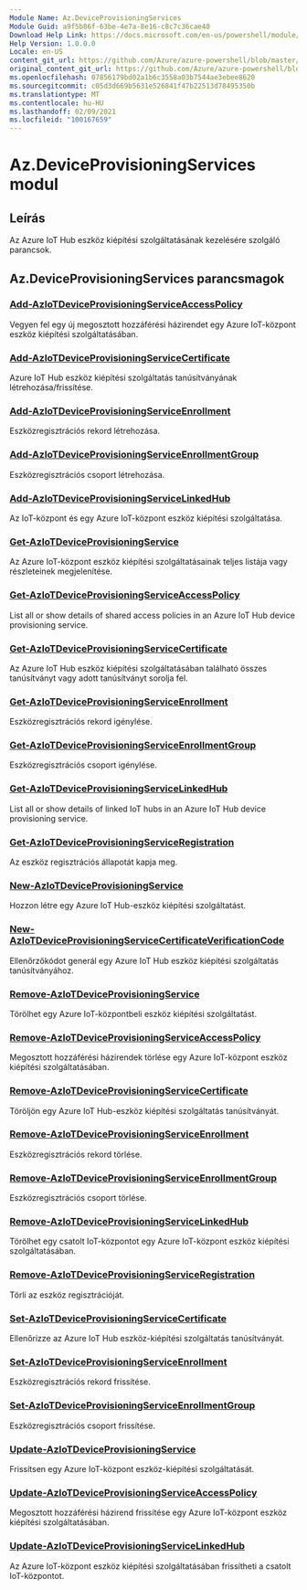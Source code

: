 ```yaml
---
Module Name: Az.DeviceProvisioningServices
Module Guid: a9f5b86f-63be-4e7a-8e16-c8c7c36cae40
Download Help Link: https://docs.microsoft.com/en-us/powershell/module/az.deviceprovisioningservices
Help Version: 1.0.0.0
Locale: en-US
content_git_url: https://github.com/Azure/azure-powershell/blob/master/src/DeviceProvisioningServices/DeviceProvisioningServices/help/Az.DeviceProvisioningServices.md
original_content_git_url: https://github.com/Azure/azure-powershell/blob/master/src/DeviceProvisioningServices/DeviceProvisioningServices/help/Az.DeviceProvisioningServices.md
ms.openlocfilehash: 07856179bd02a1b6c3558a03b7544ae3ebee8620
ms.sourcegitcommit: c05d3d669b5631e526841f47b22513d78495350b
ms.translationtype: MT
ms.contentlocale: hu-HU
ms.lasthandoff: 02/09/2021
ms.locfileid: "100167659"
---
```

# Az.DeviceProvisioningServices modul
## Leírás
Az Azure IoT Hub eszköz kiépítési szolgáltatásának kezelésére szolgáló parancsok.

## Az.DeviceProvisioningServices parancsmagok
### [Add-AzIoTDeviceProvisioningServiceAccessPolicy](Add-AzIoTDeviceProvisioningServiceAccessPolicy.md)
Vegyen fel egy új megosztott hozzáférési házirendet egy Azure IoT-központ eszköz kiépítési szolgáltatásában.

### [Add-AzIoTDeviceProvisioningServiceCertificate](Add-AzIoTDeviceProvisioningServiceCertificate.md)
Azure IoT Hub eszköz kiépítési szolgáltatás tanúsítványának létrehozása/frissítése.

### [Add-AzIoTDeviceProvisioningServiceEnrollment](Add-AzIoTDeviceProvisioningServiceEnrollment.md)
Eszközregisztrációs rekord létrehozása.

### [Add-AzIoTDeviceProvisioningServiceEnrollmentGroup](Add-AzIoTDeviceProvisioningServiceEnrollmentGroup.md)
Eszközregisztrációs csoport létrehozása.

### [Add-AzIoTDeviceProvisioningServiceLinkedHub](Add-AzIoTDeviceProvisioningServiceLinkedHub.md)
Az IoT-központ és egy Azure IoT-központ eszköz kiépítési szolgáltatása.

### [Get-AzIoTDeviceProvisioningService](Get-AzIoTDeviceProvisioningService.md)
Az Azure IoT-központ eszköz kiépítési szolgáltatásainak teljes listája vagy részleteinek megjelenítése.

### [Get-AzIoTDeviceProvisioningServiceAccessPolicy](Get-AzIoTDeviceProvisioningServiceAccessPolicy.md)
List all or show details of shared access policies in an Azure IoT Hub device provisioning service.

### [Get-AzIoTDeviceProvisioningServiceCertificate](Get-AzIoTDeviceProvisioningServiceCertificate.md)
Az Azure IoT Hub eszköz kiépítési szolgáltatásában található összes tanúsítványt vagy adott tanúsítványt sorolja fel.

### [Get-AzIoTDeviceProvisioningServiceEnrollment](Get-AzIoTDeviceProvisioningServiceEnrollment.md)
Eszközregisztrációs rekord igénylése.

### [Get-AzIoTDeviceProvisioningServiceEnrollmentGroup](Get-AzIoTDeviceProvisioningServiceEnrollmentGroup.md)
Eszközregisztrációs csoport igénylése.

### [Get-AzIoTDeviceProvisioningServiceLinkedHub](Get-AzIoTDeviceProvisioningServiceLinkedHub.md)
List all or show details of linked IoT hubs in an Azure IoT Hub device provisioning service.

### [Get-AzIoTDeviceProvisioningServiceRegistration](Get-AzIoTDeviceProvisioningServiceRegistration.md)
Az eszköz regisztrációs állapotát kapja meg.

### [New-AzIoTDeviceProvisioningService](New-AzIoTDeviceProvisioningService.md)
Hozzon létre egy Azure IoT Hub-eszköz kiépítési szolgáltatást.

### [New-AzIoTDeviceProvisioningServiceCertificateVerificationCode](New-AzIoTDeviceProvisioningServiceCertificateVerificationCode.md)
Ellenőrzőkódot generál egy Azure IoT Hub eszköz kiépítési szolgáltatás tanúsítványához.

### [Remove-AzIoTDeviceProvisioningService](Remove-AzIoTDeviceProvisioningService.md)
Törölhet egy Azure IoT-központbeli eszköz kiépítési szolgáltatást.

### [Remove-AzIoTDeviceProvisioningServiceAccessPolicy](Remove-AzIoTDeviceProvisioningServiceAccessPolicy.md)
Megosztott hozzáférési házirendek törlése egy Azure IoT-központ eszköz kiépítési szolgáltatásában.

### [Remove-AzIoTDeviceProvisioningServiceCertificate](Remove-AzIoTDeviceProvisioningServiceCertificate.md)
Töröljön egy Azure IoT Hub-eszköz kiépítési szolgáltatás tanúsítványát.

### [Remove-AzIoTDeviceProvisioningServiceEnrollment](Remove-AzIoTDeviceProvisioningServiceEnrollment.md)
Eszközregisztrációs rekord törlése.

### [Remove-AzIoTDeviceProvisioningServiceEnrollmentGroup](Remove-AzIoTDeviceProvisioningServiceEnrollmentGroup.md)
Eszközregisztrációs csoport törlése.

### [Remove-AzIoTDeviceProvisioningServiceLinkedHub](Remove-AzIoTDeviceProvisioningServiceLinkedHub.md)
Törölhet egy csatolt IoT-központot egy Azure IoT-központ eszköz kiépítési szolgáltatásában.

### [Remove-AzIoTDeviceProvisioningServiceRegistration](Remove-AzIoTDeviceProvisioningServiceRegistration.md)
Törli az eszköz regisztrációját.

### [Set-AzIoTDeviceProvisioningServiceCertificate](Set-AzIoTDeviceProvisioningServiceCertificate.md)
Ellenőrizze az Azure IoT Hub eszköz-kiépítési szolgáltatás tanúsítványát.

### [Set-AzIoTDeviceProvisioningServiceEnrollment](Set-AzIoTDeviceProvisioningServiceEnrollment.md)
Eszközregisztrációs rekord frissítése.

### [Set-AzIoTDeviceProvisioningServiceEnrollmentGroup](Set-AzIoTDeviceProvisioningServiceEnrollmentGroup.md)
Eszközregisztrációs csoport frissítése.

### [Update-AzIoTDeviceProvisioningService](Update-AzIoTDeviceProvisioningService.md)
Frissítsen egy Azure IoT-központ eszköz-kiépítési szolgáltatását.

### [Update-AzIoTDeviceProvisioningServiceAccessPolicy](Update-AzIoTDeviceProvisioningServiceAccessPolicy.md)
Megosztott hozzáférési házirend frissítése egy Azure IoT-központ eszköz kiépítési szolgáltatásában.

### [Update-AzIoTDeviceProvisioningServiceLinkedHub](Update-AzIoTDeviceProvisioningServiceLinkedHub.md)
Az Azure IoT-központ eszköz kiépítési szolgáltatásában frissítheti a csatolt IoT-központot.

